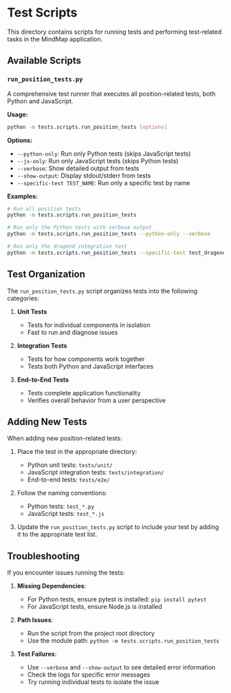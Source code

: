 # Test Scripts

This directory contains scripts for running tests and performing test-related tasks in the MindMap application.

## Available Scripts

### `run_position_tests.py`

A comprehensive test runner that executes all position-related tests, both Python and JavaScript.

**Usage:**
```bash
python -m tests.scripts.run_position_tests [options]
```

**Options:**
- `--python-only`: Run only Python tests (skips JavaScript tests)
- `--js-only`: Run only JavaScript tests (skips Python tests)
- `--verbose`: Show detailed output from tests
- `--show-output`: Display stdout/stderr from tests
- `--specific-test TEST_NAME`: Run only a specific test by name

**Examples:**
```bash
# Run all position tests
python -m tests.scripts.run_position_tests

# Run only the Python tests with verbose output
python -m tests.scripts.run_position_tests --python-only --verbose

# Run only the dragend integration test
python -m tests.scripts.run_position_tests --specific-test test_dragend_integration
```

## Test Organization

The `run_position_tests.py` script organizes tests into the following categories:

1. **Unit Tests**
   - Tests for individual components in isolation
   - Fast to run and diagnose issues

2. **Integration Tests**
   - Tests for how components work together
   - Tests both Python and JavaScript interfaces

3. **End-to-End Tests**
   - Tests complete application functionality
   - Verifies overall behavior from a user perspective

## Adding New Tests

When adding new position-related tests:

1. Place the test in the appropriate directory:
   - Python unit tests: `tests/unit/`
   - JavaScript integration tests: `tests/integration/`
   - End-to-end tests: `tests/e2e/`

2. Follow the naming conventions:
   - Python tests: `test_*.py`
   - JavaScript tests: `test_*.js`

3. Update the `run_position_tests.py` script to include your test by adding it to the appropriate test list.

## Troubleshooting

If you encounter issues running the tests:

1. **Missing Dependencies**:
   - For Python tests, ensure pytest is installed: `pip install pytest`
   - For JavaScript tests, ensure Node.js is installed

2. **Path Issues**:
   - Run the script from the project root directory
   - Use the module path: `python -m tests.scripts.run_position_tests`

3. **Test Failures**:
   - Use `--verbose` and `--show-output` to see detailed error information
   - Check the logs for specific error messages
   - Try running individual tests to isolate the issue 